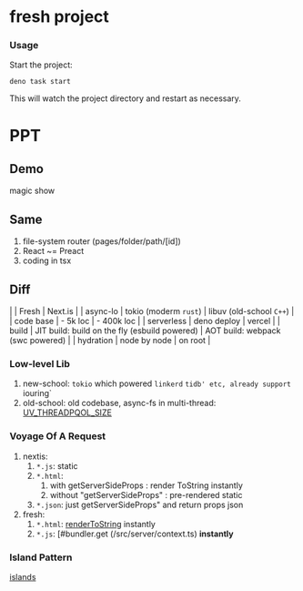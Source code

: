 # fresh project

### Usage

Start the project:

```
deno task start
```

This will watch the project directory and restart as necessary.

# PPT

## Demo

magic show

## Same

1. file-system router (pages/folder/path/[id])
1. React ~= Preact
1. coding in tsx

## Diff

| | Fresh | Next.is |
| async-lo | tokio (moderm `rust`) | libuv (old-school `C++`) |
| code base | - 5k loc | - 400k loc |
| serverless | deno deploy | vercel |
| build | JIT build: build on the fly (esbuild powered) | AOT build: webpack (swc powered) |
| hydration | node by node | on root |

### Low-level Lib

1. new-school: `tokio` which powered `linkerd` `tidb' etc, already support `iouring`
1. old-school: old codebase, async-fs in multi-thread: [UV_THREADPQOL_SIZE](https://nodejs.org/api/cli.html#uv_threadpool_sizesize)

### Voyage Of A Request

1. nextis:
	1. `*.js`: static
	1. `*.html`:
		1. with getServerSideProps : render ToString instantly
		1. without "getServerSideProps" : pre-rendered static
	1. `*.json`: just getServerSideProps" and return props json
1. fresh:
	1. `*.html`: [renderToString](/src/server/render.ts) instantly
	1. `*.js`: [#bundler.get (/src/server/context.ts) **instantly**

### lsland Pattern

[islands](https://www.patterns.dev/posts/islands-architecture/)
